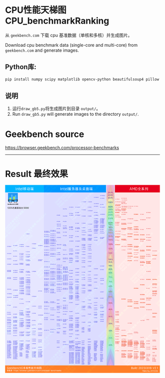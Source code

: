 # CPU性能天梯图 CPU_benchmarkRanking

从 `geekbench.com` 下载 cpu 基准数据（单核和多核）并生成图片。

Download cpu benchmark data (single-core and multi-core) from `geekbench.com` and generate images.


## Python库:

``` sh
pip install numpy scipy matplotlib opencv-python beautifulsoup4 pillow
```

## 说明

1. 运行`draw_gb5.py`将生成图片到目录 `output/`。
1. Run `draw_gb5.py` will generate images to the directory `output/`.

# Geekbench source
https://browser.geekbench.com/processor-benchmarks

---
# Result 最终效果

![](pic/GeekBench5_Multi_20230818_V2.1.png)